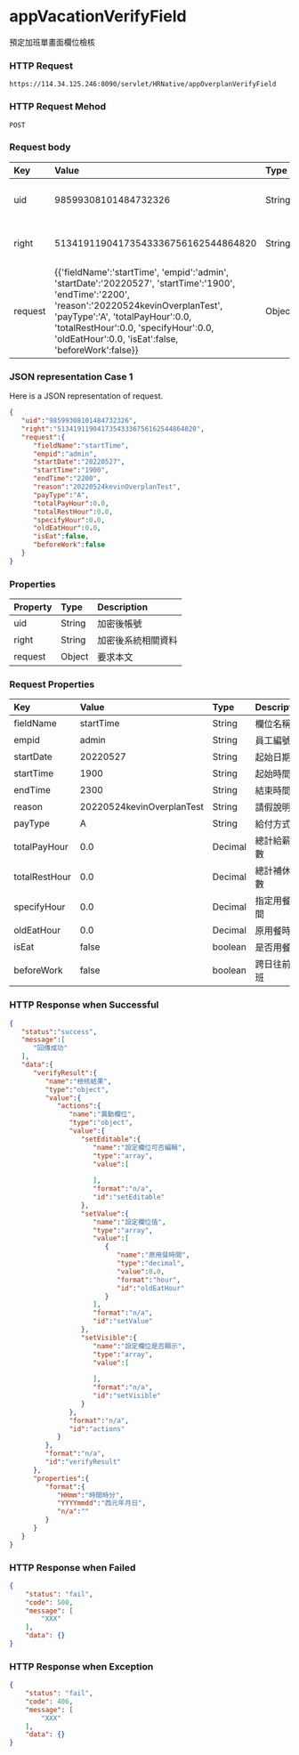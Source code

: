 # appVacationVerifyField
預定加班單畫面欄位檢核

### HTTP Request
```
https://114.34.125.246:8090/servlet/HRNative/appOverplanVerifyField
```

### HTTP Request Mehod
```
POST
```

### Request body
| Key | Value | Type | Description |
|:----------|:-------------|:-----|:------------|
| uid | 98599308101484732326 | String | 需透過appLogin取得
| right | 51341911904173543336756162544864820 | String | 需透過appLogin取得 |
| request | {{'fieldName':'startTime', 'empid':'admin', 'startDate':'20220527', 'startTime':'1900', 'endTime':'2200', 'reason':'20220524kevinOverplanTest', 'payType':'A', 'totalPayHour':0.0, 'totalRestHour':0.0, 'specifyHour':0.0, 'oldEatHour':0.0, 'isEat':false, 'beforeWork':false}} | Object | 異動條件

### JSON representation Case 1
Here is a JSON representation of request.
```json
{
   "uid":"98599308101484732326",
   "right":"51341911904173543336756162544864820",
   "request":{
      "fieldName":"startTime",
      "empid":"admin", 
      "startDate":"20220527",
      "startTime":"1900",    
      "endTime":"2200",      
      "reason":"20220524kevinOverplanTest",        
      "payType":"A",          
      "totalPayHour":0.0,
      "totalRestHour":0.0,
      "specifyHour":0.0,
      "oldEatHour":0.0,
      "isEat":false,
      "beforeWork":false
   }
}
```

### Properties
| Property | Type | Description |
|:---------|:-----|:------------|
| uid   | String | 加密後帳號 |
| right | String | 加密後系統相關資料 |
| request | Object | 要求本文 |

### Request Properties
| Key | Value | Type | Description | Required | Format |
|:----------|:-------------|:-----|:------------|:------------|:------------|
| fieldName | startTime | String | 欄位名稱 | Y | n/a |
| empid | admin | String | 員工編號 | N | n/a |
| startDate | 20220527 | String | 起始日期 | N | YYYYmmdd |
| startTime | 1900 | String | 起始時間 | N | HHmm |  
| endTime | 2300 | String | 結束時間 | N | HHmm |         
| reason | 20220524kevinOverplanTest | String | 請假說明 | N | n/a |
| payType | A | String | 給付方式 | N | n/a |
| totalPayHour | 0.0 | Decimal | 總計給薪時數 | N | hour | 
| totalRestHour | 0.0 | Decimal | 總計補休時數 | N | hour |
| specifyHour | 0.0 | Decimal | 指定用餐時間 | N | hour |
| oldEatHour | 0.0 | Decimal | 原用餐時間 | N | hour |
| isEat | false | boolean | 是否用餐 | N | n/a | 
| beforeWork | false | boolean | 跨日往前加班 | N | n/a | 

### HTTP Response when Successful
```json
{
   "status":"success",
   "message":[
      "回傳成功"
   ],
   "data":{
      "verifyResult":{
         "name":"檢核結果",
         "type":"object",
         "value":{
            "actions":{
               "name":"異動欄位",
               "type":"object",
               "value":{
                  "setEditable":{
                     "name":"設定欄位可否編輯",
                     "type":"array",
                     "value":[
                        
                     ],
                     "format":"n/a",
                     "id":"setEditable"
                  },
                  "setValue":{
                     "name":"設定欄位值",
                     "type":"array",
                     "value":[
                        {
                           "name":"原用餐時間",
                           "type":"decimal",
                           "value":0.0,
                           "format":"hour",
                           "id":"oldEatHour"
                        }
                     ],
                     "format":"n/a",
                     "id":"setValue"
                  },
                  "setVisible":{
                     "name":"設定欄位是否顯示",
                     "type":"array",
                     "value":[
                        
                     ],
                     "format":"n/a",
                     "id":"setVisible"
                  }
               },
               "format":"n/a",
               "id":"actions"
            }
         },
         "format":"n/a",
         "id":"verifyResult"
      },
      "properties":{
         "format":{
            "HHmm":"時間時分",
            "YYYYmmdd":"西元年月日",
            "n/a":""
         }
      }
   }
}
```

### HTTP Response when Failed
```json
{
    "status": "fail",
    "code": 500,
    "message": [
        "XXX"
    ],
    "data": {}
}
```

### HTTP Response when Exception
```json
{
    "status": "fail",
    "code": 406,
    "message": [
        "XXX"
    ],
    "data": {}
}
```
